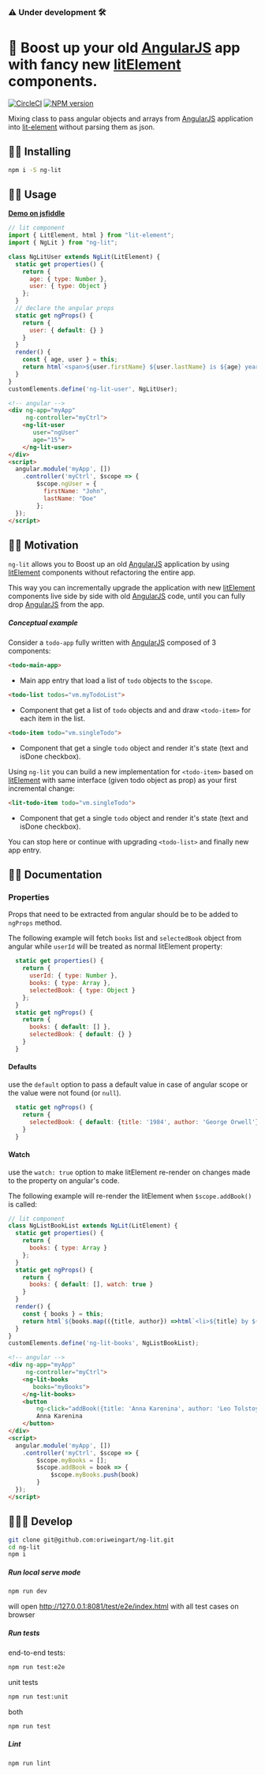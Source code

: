 ### :warning: Under development :hammer_and_wrench:

# 🔌 Boost up your old [AngularJS](https://github.com/angular/angular.js) app with fancy new [litElement](https://github.com/Polymer/lit-element) components.
[![CircleCI](https://circleci.com/gh/oriweingart/ng-lit.svg?style=svg)](https://circleci.com/gh/oriweingart/ng-lit)
[![NPM version](https://badge.fury.io/js/ng-lit.svg)](https://travis-ci.com/oriweingart/ng-lit)


Mixing class to pass angular objects and arrays from [AngularJS](https://github.com/angular/angular.js) application into [lit-element](https://github.com/Polymer/lit-element) without parsing them as json.

## 👩‍🚀 Installing

```bash
npm i -S ng-lit
```


## 👨‍💻 Usage

**[Demo on jsfiddle](https://jsfiddle.net/3jd61yh7/)**

```javascript
// lit component
import { LitElement, html } from "lit-element";
import { NgLit } from "ng-lit";

class NgLitUser extends NgLit(LitElement) {
  static get properties() {
    return {
      age: { type: Number },
      user: { type: Object }
    };
  }
  // declare the angular props
  static get ngProps() {
    return {
      user: { default: {} }
    }
  }
  render() {
    const { age, user } = this;
    return html`<span>${user.firstName} ${user.lastName} is ${age} years old</span>`;
  }
}
customElements.define('ng-lit-user', NgLitUser);
```

```html
<!-- angular -->
<div ng-app="myApp" 
     ng-controller="myCtrl">
    <ng-lit-user 
       user="ngUser" 
       age="15">
    </ng-lit-user>
</div>
<script>
  angular.module('myApp', [])
    .controller('myCtrl', $scope => {
        $scope.ngUser = {
          firstName: "John",
          lastName: "Doe"
        };
  });
</script>
```

## 🧙‍♀️ Motivation

`ng-lit` allows you to Boost up an old [AngularJS](https://github.com/angular/angular.js) application by using [litElement](https://github.com/Polymer/lit-element) components without refactoring the entire app.

This way you can incrementally upgrade the application with new [litElement](https://github.com/Polymer/lit-element) components live side by side with old [AngularJS](https://github.com/angular/angular.js) code, until you can fully drop [AngularJS](https://github.com/angular/angular.js) from the app.

##### Conceptual example
Consider a `todo-app` fully written with [AngularJS](https://github.com/angular/angular.js) composed of 3 components:
```html
<todo-main-app> 
```
 - Main app entry that load a list of `todo` objects to the `$scope`.
```html
<todo-list todos="vm.myTodoList"> 
```    
 - Component that get a list of `todo` objects and and draw `<todo-item>` for each item in the list.
```html
<todo-item todo="vm.singleTodo"> 
```    
 - Component that get a single `todo` object and render it's state (text and isDone checkbox).

Using `ng-lit` you can build a new implementation for `<todo-item>` based on [litElement](https://github.com/Polymer/lit-element) with same interface (given todo object as prop) as your first incremental change:
```html
<lit-todo-item todo="vm.singleTodo"> 
```    
 - Component that get a single `todo` object and render it's state (text and isDone checkbox).

You can stop here or continue with upgrading `<todo-list>` and finally new app entry.

## 👨‍🏫 Documentation

### Properties

Props that need to be extracted from angular should be to be added to `ngProps` method.

The following example will fetch `books` list and `selectedBook` object from angular while `userId` will be treated as normal litElement property:
```javascript
  static get properties() {
    return {
      userId: { type: Number },
      books: { type: Array }, 
      selectedBook: { type: Object }
    };
  }
  static get ngProps() {
    return {
      books: { default: [] },
      selectedBook: { default: {} }
    }
  }
```

#### Defaults
use the `default` option to pass a default value in case of angular scope or the value were not found (or `null`).
```javascript
  static get ngProps() {
    return {
      selectedBook: { default: {title: '1984', author: 'George Orwell'} }
    }
  }
```

#### Watch
use the `watch: true` option to make litElement re-render on changes made to the property on angular's code.

The following example will re-render the litElement when `$scope.addBook()` is called:

```javascript
// lit component
class NgListBookList extends NgLit(LitElement) {
  static get properties() {
    return {
      books: { type: Array }
    };
  }
  static get ngProps() {
    return {
      books: { default: [], watch: true }
    }
  }
  render() {
    const { books } = this;
    return html`${books.map(({title, author}) =>html`<li>${title} by ${author}</li>`)}`;
  }
}
customElements.define('ng-lit-books', NgListBookList);
```

```html
<!-- angular -->
<div ng-app="myApp" 
     ng-controller="myCtrl">
    <ng-lit-books 
       books="myBooks">
    </ng-lit-books>
    <button 
        ng-click="addBook({title: 'Anna Karenina', author: 'Leo Tolstoy'})">
        Anna Karenina
    </button>
</div>
<script>
  angular.module('myApp', [])
    .controller('myCtrl', $scope => {
        $scope.myBooks = [];
        $scope.addBook = book => {
            $scope.myBooks.push(book)  
        }
  });
</script>
```

## 👨🏽‍💻  Develop

```bash
git clone git@github.com:oriweingart/ng-lit.git
cd ng-lit
npm i

```
##### Run local serve mode

```bash
npm run dev
```
will open http://127.0.0.1:8081/test/e2e/index.html with all test cases on browser


##### Run tests
end-to-end tests:
```bash
npm run test:e2e
```
unit tests
```bash
npm run test:unit
```
both
```bash
npm run test
```

##### Lint
```bash
npm run lint
```
